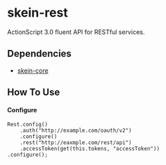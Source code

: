 # skein-rest
ActionScript 3.0 fluent API for RESTful services.

## Dependencies
 * [skein-core](https://github.com/skeinlib/skein/skein-core)

## How To Use

#### Configure 

    Rest.config()
        .auth("http://example.com/oauth/v2")
        .configure()
        .rest("http://eaxmple.com/rest/api")
        .accessToken(get(this.tokens, "accessToken"))
    .configure();
        

